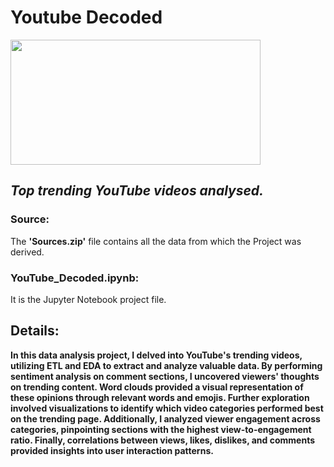 # Youtube Decoded
<img src="https://research.google.com/youtube8m/youtube-logo-light.png" width=400 height=200>

## *Top trending YouTube videos analysed.* </br>

### Source:
The **'Sources.zip'** file contains all the data from which the Project was derived. <br>

### YouTube_Decoded.ipynb:
It is the Jupyter Notebook project file.

## Details:
**In this data analysis project, I delved into YouTube's trending videos, utilizing ETL and EDA to extract and analyze valuable data. By performing sentiment analysis on comment sections, I uncovered viewers' thoughts on trending content. Word clouds provided a visual representation of these opinions through relevant words and emojis. Further exploration involved visualizations to identify which video categories performed best on the trending page. Additionally, I analyzed viewer engagement across categories, pinpointing sections with the highest view-to-engagement ratio. Finally, correlations between views, likes, dislikes, and comments provided insights into user interaction patterns.**
